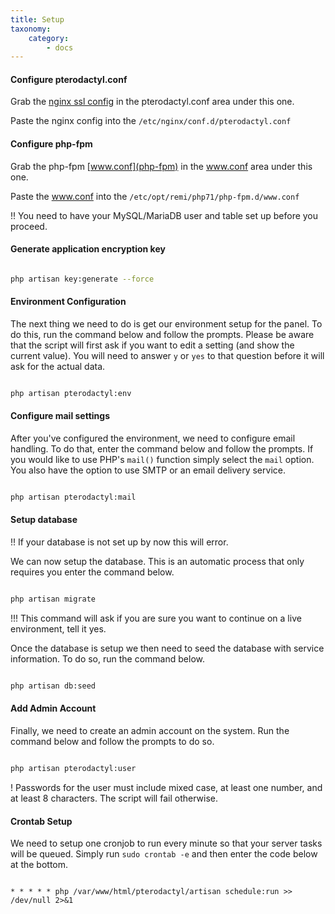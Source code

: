```yaml
---
title: Setup
taxonomy:
    category:
        - docs
---
```


#### Configure pterodactyl.conf
Grab the [nginx ssl config](pterodactyl-conf) in the pterodactyl.conf area under this one.

Paste the nginx config into the `/etc/nginx/conf.d/pterodactyl.conf`

#### Configure php-fpm
Grab the php-fpm [www.conf](php-fpm) in the www.conf area under this one.

Paste the www.conf into the `/etc/opt/remi/php71/php-fpm.d/www.conf`

!! You need to have your MySQL/MariaDB user and table set up before you proceed.

#### Generate application encryption key
```sh

php artisan key:generate --force
```

#### Environment Configuration

The next thing we need to do is get our environment setup for the panel. To do this, run the command below and follow the prompts. Please be aware that the script will first ask if you want to edit a setting (and show the current value). You will need to answer `y` or `yes` to that question before it will ask for the actual data.

```sh

php artisan pterodactyl:env
```

#### Configure mail settings

After you've configured the environment, we need to configure email handling. To do that, enter the command below and follow the prompts. If you would like to use PHP's `mail()` function simply select the `mail` option. You also have the option to use SMTP or an email delivery service.

```sh

php artisan pterodactyl:mail
```

#### Setup database

!! If your database is not set up by now this will error.

We can now setup the database. This is an automatic process that only requires you enter the command below.

```sh

php artisan migrate
```

!!! This command will ask if you are sure you want to continue on a live environment, tell it yes.

Once the database is setup we then need to seed the database with service information. To do so, run the command below.

```sh

php artisan db:seed
```

#### Add Admin Account

Finally, we need to create an admin account on the system. Run the command below and follow the prompts to do so.

```sh

php artisan pterodactyl:user
```

! Passwords for the user must include mixed case, at least one number, and at least 8 characters. The script will fail otherwise.

#### Crontab Setup
We need to setup one cronjob to run every minute so that your server tasks will be queued. Simply run `sudo crontab -e` and then enter the code below at the bottom.

```shell

* * * * * php /var/www/html/pterodactyl/artisan schedule:run >> /dev/null 2>&1
```
